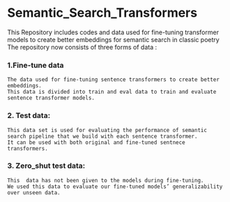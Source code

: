 # Semantic_Search_Transformers
This Repository includes codes and data used for fine-tuning transformer models to create better embeddings for semantic search in classic poetry
The repository now consists of three forms of data : 
### 1.Fine-tune data
    The data used for fine-tuning sentence transformers to create better embeddings. 
    This data is divided into train and eval data to train and evaluate sentence transformer models.
### 2. Test data: 
    This data set is used for evaluating the performance of semantic search pipeline that we build with each sentence transformer.
    It can be used with both original and fine-tuned sentnece transformers. 
### 3. Zero_shut test data: 
    This  data has not been given to the models during fine-tuning.
    We used this data to evaluate our fine-tuned models’ generalizability over unseen data.
